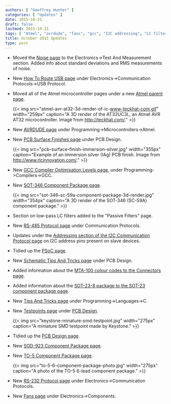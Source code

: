 ```yaml
---
authors: [ "Geoffrey Hunter" ]
categories: [ "Updates" ]
date: 2015-10-31
draft: false
lastmod: 2015-10-31
tags: [ "Atmel", "avrdude", "fans", "gcc", "I2C addressing", "LC filters", "MTA-100", "noise", "PCBs", "PSoC", "RMS", "RS-232", "RS-485", "SOD-923", "SOT-23-8", "SOT-346", "surface finish", "tests", "test points", "TO-5", "USB" ] 
title: October 2015 Updates
type: post
---
```


* Moved the [Noise page](/electronics/test-and-measurement/noise) to the Electronics->Test And Measurement section. Added info about standard deviations and RMS measurements of noise.

* New [How To Route USB page](/electronics/communication-protocols/usb-protocol/how-to-route-usb-tracks) under Electronics->Communication Protocols->USB Protocol.

* Moved all of the Atmel microcontroller pages under a new [Atmel parent page](/programming/microcontrollers/atmel).  

    {{< img src="atmel-avr-at32-3d-render-of-ic-www-teckhat-com.gif" width="259px" caption="A 3D render of the AT32UC3L, an Atmel AVR AT32 microcontroller. Image from http://teckhat.com/."  >}}  

* New [AVRDUDE page](/programming/microcontrollers/atmel/avrdude) under Programming->Microcontrollers->Atmel.

* New [PCB Surface Finishes page](/pcb-design/pcb-surface-finishes) under PCB Design.  

    {{< img src="pcb-surface-finish-immersion-silver.jpg" width="355px" caption="Example of an immersion silver (IAg) PCB finish. Image from http://www.rlcinnovation.com/."  >}}  

* New [GCC Compiler Optimisation Levels page](/programming/compilers/gcc/gcc-compiler-optimisation-levels), under Programming->Compilers->GCC.

* New [SOT-346 Component Package page](/pcb-design/component-packages/sot-346-component-package).  

    {{< img src="sot-346-sc-59a-component-package-3d-render.jpg" width="354px" caption="A 3D render of the SOT-346 (SC-59A) component package." >}}  

* Section on low-pass LC filters added to the "Passive Filters" page.

* New [RS-485 Protocol page](/electronics/communication-protocols/rs-485-protocol) under Communication Protocols.

* Updates under the [Addressing section of the I2C Communication Protocol page](/electronics/communication-protocols/i2c-communication-protocol/#addressing) on I2C address pins present on slave devices.

* Tidied up the [PSoC page](/programming/microcontrollers/psoc).

* New [Schematic Tips And Tricks page](/pcb-design/schematic-tips-and-tricks) under PCB Design.

* Added information about the [MTA-100 colour codes to the Connectors page](/electronics/components/connectors/wire-to-board-wtb/#mta-cst-100-connectors).

* Added information about the [SOT-23-8 package to the SOT-23 component package page](/pcb-design/component-packages/sot-23-component-package).

* New [Tips And Tricks page](/programming/languages/c/tips-and-tricks) under Programming->Languages->C.

* New [Testpoints page](/pcb-design/testpoints) under [PCB Design](/pcb-design).  

    {{< img src="keystone-minature-smd-testpoint.jpg" width="275px" caption="A miniature SMD testpoint made by Keystone."  >}}  

* Tidied up the [PCB Design page](/pcb-design).

* New [SOD-923 Component Package page](/pcb-design/component-packages/sod-923-component-package).

* New [TO-5 Component Package page](/pcb-design/component-packages/to-5-component-package).  

    {{< img src="to-5-6-component-package-photo.jpg" width="275px" caption="A photo of the TO-5 6-lead component package."  >}}  

* New [RS-232 Protocol page](/electronics/communication-protocols/rs-232-protocol) under Electronics->Communication Protocols.

* New [Fans page](/electronics/components/fans) under Electronics->Components.
